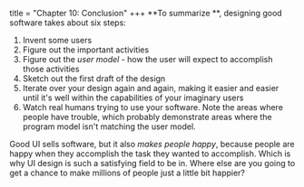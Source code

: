 title = "Chapter 10: Conclusion"
+++
 **To summarize **, designing good software takes about six steps:

1. Invent some users
2. Figure out the important activities
3. Figure out the *user model* - how the user will expect to accomplish those activities
4. Sketch out the first draft of the design
5. Iterate over your design again and again, making it easier and easier until it's well within the capabilities of your imaginary users
6. Watch real humans trying to use your software. Note the areas where people have trouble, which probably demonstrate areas where the program model isn't matching the user model.


Good UI sells software, but it also *makes people happy*, because people are happy when they accomplish the task they wanted to accomplish. Which is why UI design is such a satisfying field to be in. Where else are you going to get a chance to make millions of people just a little bit happier?
